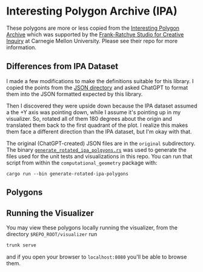 # Interesting Polygon Archive (IPA)

These polygons are more or less copied from the [Interesting Polygon Archive](https://github.com/LingDong-/interesting-polygon-archive) which was supported by the [Frank-Ratchye Studio for Creative Inquiry](https://studioforcreativeinquiry.org/) at Carnegie Mellon University. Please see their repo for more information.

## Differences from IPA Dataset

I made a few modifications to make the definitions suitable for this library. I copied the points from the [JSON directory](https://github.com/LingDong-/interesting-polygon-archive/tree/master/json) and asked ChatGPT to format them into the JSON formatted expected by this library. 

Then I discovered they were upside down because the IPA dataset assumed a the +Y axis was pointing down, while I assume it's pointing up in my visualizer. So, rotated all of them 180 degrees about the origin and translated them back to the first quadrant of the plot. I realize this makes them face a different direction than the IPA dataset, but I'm okay with that.

The original (ChatGPT-created) JSON files are in the `original` subdirectory. The binary [`generate_rotated_ipa_polgyons.rs`](https://github.com/adamconkey/computational_geometry/blob/19d5541c8bc7b508508bbf1a61b6dd4e76d755ad/computational_geometry/src/bin/generate_rotated_ipa_polygons.rs) was used to generate the files used for the unit tests and visualizations in this repo. You can run that script from within the `computational_geometry` package with:
```shell
cargo run --bin generate-rotated-ipa-polygons
```

## Polygons

## Running the Visualizer

You may view these polygons locally running the visualizer, from the directory `$REPO_ROOT/visualizer` run
```bash
trunk serve
```
and if you open your browser to `localhost:8080` you'll be able to browse them. 